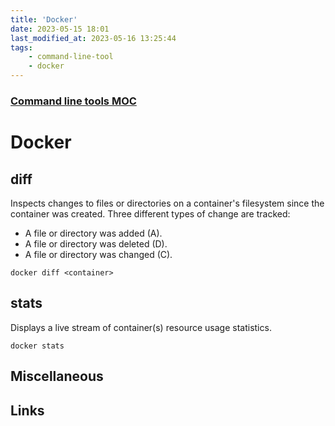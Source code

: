 ```yaml
---
title: 'Docker'
date: 2023-05-15 18:01
last_modified_at: 2023-05-16 13:25:44
tags:
    - command-line-tool
    - docker
---
```


### [Command line tools MOC](Command%20line%20tools%20MOC.md)

# Docker

## diff

Inspects changes to files or directories on a container's filesystem since the container was created. Three different types of change are tracked:

-   A file or directory was added (A).
-   A file or directory was deleted (D).
-   A file or directory was changed (C).

```shell
docker diff <container>
```

## stats

Displays a live stream of container(s) resource usage statistics.

```shell
docker stats
```

## Miscellaneous

## Links
